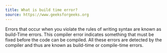```yaml
---
title: What is build time error?
source: https://www.geeksforgeeks.org
---
```


Errors that occur when you violate the rules of writing syntax are known as build-Time errors. This compiler error indicates something that must be fixed before the code can be compiled. All these errors are detected by the compiler and thus are known as build-time or compile-time errors.
